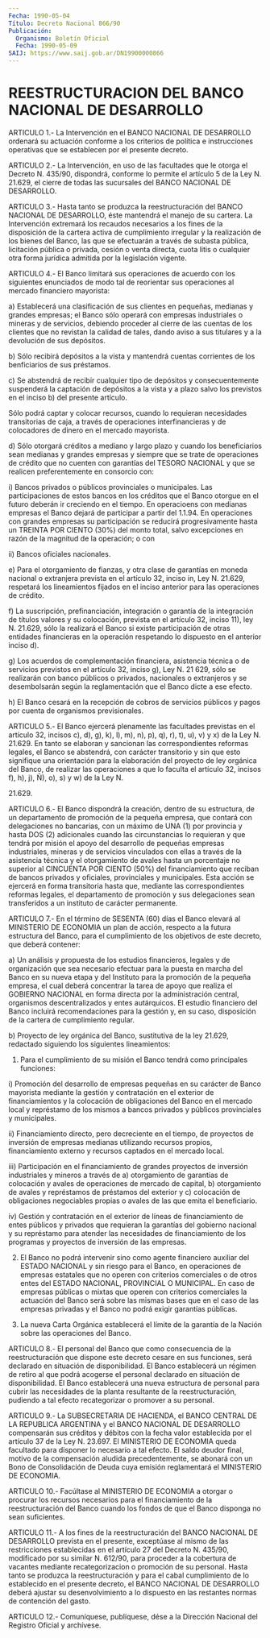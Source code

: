 ```yaml
---
Fecha: 1990-05-04
Título: Decreto Nacional 866/90
Publicación:
  Organismo: Boletín Oficial
  Fecha: 1990-05-09
SAIJ: https://www.saij.gob.ar/DN19900000866
---
```

# REESTRUCTURACION DEL BANCO NACIONAL DE DESARROLLO

<a id="1"></a>
ARTICULO 1.- La Intervención en el BANCO NACIONAL DE DESARROLLO ordenará  su  actuación  conforme  a  los  criterios  de política e instrucciones    operativas  que  se  establecen  por  el  presente decreto.

<a id="2"></a>
ARTICULO  2.- La Intervención, en uso de las facultades que le otorga el Decreto  N.  435/90,  dispondrá,  conforme  lo permite el artículo  5 de la Ley N. 21.629, el cierre de todas las  sucursales del BANCO NACIONAL DE DESARROLLO.

<a id="3"></a>
ARTICULO  3.-  Hasta tanto se produzca la reestructuración del BANCO  NACIONAL DE DESARROLLO,  éste  mantendrá  el  manejo  de  su cartera.  La  Intervención  extremará los recaudos necesarios a los fines  de  la  disposición de la  cartera  activa  de  cumplimiento irregular y la realización  de  los  bienes  del  Banco, las que se efectuarán  a  través  de  subasta  pública, licitación  pública  o privada,  cesión  o venta directa, cuota  litis  o  cualquier  otra forma jurídica admitida por la legislación vigente.

<a id="4"></a>
ARTICULO  4.- El Banco limitará sus operaciones de acuerdo con los siguientes enunciados de modo tal de reorientar sus operaciones al mercado financiero mayorista:

a) Establecerá una  clasificación  de  sus  clientes  en  pequeñas, medianas  y  grandes  empresas;  el Banco sólo operará con empresas industriales o mineras y de servicios,  debiendo proceder al cierre de  las  cuentas  de  los clientes que no revistan  la  calidad  de tales,  dando aviso a sus  titulares  y  a  la  devolución  de  sus depósitos.

b)  Sólo  recibirá   depósitos  a  la  vista  y  mantendrá  cuentas corrientes de los benficiarios de sus préstamos.

c)  Se  abstendrá  de  recibir    cualquier  tipo  de  depósitos  y consecuentemente suspenderá la captación  de depósitos a la vista y a plazo salvo los previstos en el inciso b)  del presente artículo.

Sólo  podrá  captar  y  colocar  recursos,  cuando  lo    requieran necesidades    transitorias   de  caja,  a  través  de  operaciones interfinancieras  y  de  colocadores    de  dinero  en  el  mercado mayorista.

d)  Sólo otorgará créditos a mediano y largo  plazo  y  cuando  los beneficiarios  sean  medianas  y  grandes empresas y siempre que se trate de operaciones de crédito que  no  cuenten  con garantías del TESORO  NACIONAL  y  que  se realicen preferentemente en  consorcio con:

i)  Bancos  privados o públicos  provinciales  o  municipales.  Las participaciones  de  estos  bancos  en  los  créditos  que el Banco otorgue  en  el  futuro  deberán  ir  creciendo  en  el tiempo.  En operacioens  con medianas empresas el Banco dejará de participar  a partir  del  1.1.94.    En  operaciones  con  grandes  empresas  su participación se reducirá  progresivamente  hasta  un  TREINTA  POR CIENTO  (30%)  del  monto  total,  salvo excepciones en razón de la magnitud de la operación; o con

ii) Bancos oficiales nacionales.

e) Para el otorgamiento de fianzas,  y  otra  clase de garantías en moneda  nacional  o extranjera prevista en el artículo  32,  inciso in, Ley N. 21.629,  respetará los lineamientos fijados en el inciso anterior para las operaciones de crédito.

f) La suscripción, prefinanciación,  integración  o  garantía de la integración  de  títulos  valores y su colocación, prevista  en  el artículo 32, inciso 11), ley  N. 21.629, sólo la realizará el Banco si  existe  participación  de otras  entidades  financieras  en  la operación respetando lo dispuesto  en  el  anterior inciso d).

g) Los acuerdos de complementación financiera,  asistencia  técnica o  de  servicios previstos en el artículo 32, inciso g), Ley N.  21 629, sólo  se  realizarán con banco públicos o privados, nacionales o extranjeros y  se  desembolsarán  según  la reglamentación que el Banco dicte a ese efecto.

h) El Banco cesará en la recepción de cobros  de servicios públicos y pagos por cuenta de organismos previsionales.

<a id="5"></a>
ARTICULO  5.-  El  Banco  ejercerá  plenamente  las facultades previstas  en el artículo 32, incisos c), d), g), k), l),  m),  n), p), q), r),  t),  u),  v)  y  x)  de  la Ley N. 21.629. En tanto se elaboran  y  sancionan las correspondientes  reformas  legales,  el Banco  se abstendrá,  con  carácter  transitorio  y  sin  que  esto signifique  una orientación para la elaboración del proyecto de ley orgánica del  Banco,  de  realizar las operaciones a que lo faculta el artículo 32, incisos f),  h),  j),  Ñ), o), s) y w) de la Ley N.

21.629.

<a id="6"></a>
ARTICULO  6.-  El  Banco  dispondrá  la creación, dentro de su estructura, de un departamento de promoción  de la pequeña empresa, que contará con delegaciones no bancarias, con  un  máximo  de  UNA (1)    por  provincia  y  hasta  DOS  (2)  adicionales  cuando  las circunstancias  lo  requieran  y que tendrá por misión el apoyo del desarrollo  de  pequeñas  empresas    industriales,  mineras  y  de servicios vinculados con ellas a través  de la asistencia técnica y el  otorgamiento  de  avales  hasta un porcentaje  no  superior  al CINCUENTA  POR  CIENTO  (50%) del  financiamiento  que  reciban  de bancos  privados  y oficiales,  provinciales  y  municipales.  Esta acción se ejercerá  en  forma  transitoria  hasta que, mediante las correspondientes reformas legales, el departamento  de  promoción y sus  delegaciones  sean  transferidos  a  un  instituto de carácter permanente.

<a id="7"></a>
ARTICULO  7.-  En  el  término  de  SESENTA (60) días el Banco elevará al MINISTERIO DE ECONOMIA un plan  de acción, respecto a la futura estructura del Banco, para el cumplimiento  de los objetivos de este decreto, que deberá contener:

a) Un análisis y propuesta de los estudios financieros,  legales  y de  organización  que  sea  necesario  efectuar  para  la puesta en marcha  del  Banco  en  su  nueva  etapa  y  del Instituto para  la promoción  de  la  pequeña  empresa, el cual deberá  concentrar  la tarea de apoyo que realiza el  GOBIERNO  NACIONAL  en forma directa por la administración central, organismos descentralizados  y entes autárquicos. El estudio financiero del Banco incluirá recomendaciones  para  la gestión y, en su caso, disposición de  la cartera de cumplimiento regular.

b)  Proyecto de ley orgánica  del  Banco,  sustitutiva  de  la  ley 21.629,  redactado  siguiendo  los  siguientes  lineamientos:

1.  Para  el  cumplimiento  de  su  misión  el  Banco  tendrá  como principales funciones:

i) Promoción del desarrollo de empresas pequeñas en su carácter  de Banco  mayorista  mediante la gestión y contratación en el exterior de financiamientos  y la colocación de obligaciones del Banco en el mercado local y représtamo  de  los  mismos  a  bancos  privados  y públicos provinciales y municipales.

ii)  Financiamiento  directo,  pero  decreciente  en  el tiempo, de proyectos  de  inversión  de empresas medianas utilizando  recursos propios, financiamiento externo  y  recursos captados en el mercado local.

iii) Participación en el financiamiento  de  grandes  proyectos  de inversión  industriales  y  mineros  a través de a) otorgamiento de garantías  de  colocación  y avales de operaciones  de  mercado  de capital, b) otorgamiento de  avales  y représtamos de préstamos del exterior  y  c) colocación de obligaciones  negociables  propias  o avales de las que emita el beneficiario.

iv) Gestión y contratación en el exterior de líneas de financiamiento  de  entes  públicos  y  privados  que  requieran la garantías  del  gobierno nacional y su représtamo para atender  las necesidades de financiamiento  de  los  programas  y  proyectos  de inversión de las empresas.

2.  El  Banco  no  podrá  intervenir  sino  como  agente financiero auxiliar  del  ESTADO  NACIONAL  y  sin  riesgo  para el Banco,  en operaciones  de  empresas  estatales  que  no operen con  criterios comerciales  o  de  otros entes del ESTADO NACIONAL,  PROVINCIAL  O MUNICIPAL. En caso de  empresas  públicas  o  mixtas que operen con criterios comerciales la actuación del Banco será  sobre las mismas bases que en el caso de las empresas privadas y el Banco  no  podrá exigir garantías públicas.

3. La nueva Carta Orgánica establecerá el límite de la garantía  de la Nación sobre las operaciones del Banco.

<a id="8"></a>
ARTICULO 8.- El personal del Banco que como consecuencia de la reestructuración  que dispone este decreto cesare en sus funciones, será declarado en situación de disponibilidad. El Banco establecerá un régimen  de retiro al que podrá acogerse el personal declarado en situación de  disponibilidad. El Banco establecerá una nueva estructura de personal  para  cubrir  las  necesidades  de la planta  resultante  de  la  reestructuración, pudiendo a tal efecto recategorizar o promover a su personal.

<a id="9"></a>
ARTICULO 9.- La SUBSECRETARIA DE HACIENDA, el BANCO CENTRAL DE LA  REPUBLICA    ARGENTINA   y  el  BANCO  NACIONAL  DE  DESARROLLO compensarán sus créditos y débitos  con  la fecha valor establecida por el artículo 37 de la Ley N. 23.697. El  MINISTERIO  DE ECONOMIA queda facultado para disponer lo necesario a tal efecto.  El  saldo deudor  final,  motivo  de la compensación aludida precedentemente, se  abonará con un Bono de  Consolidación  de  Deuda  cuya  emisión reglamentará el MINISTERIO DE ECONOMIA.

<a id="10"></a>
ARTICULO  10.- Facúltase al MINISTERIO DE ECONOMIA a otorgar o procurar los recursos  necesarios  para  el  financiamiento  de  la reestructuración  del  Banco  cuando  los  fondos  de  que el Banco disponga no sean suficientes.

<a id="11"></a>
ARTICULO  11.-  A  los  fines de la reestructuración del BANCO NACIONAL  DE DESARROLLO prevista  en  el  presente,  exceptúase  al mismo de las  restricciones  establecidas  en  el  artículo  27 del Decreto  N.  435/90,  modificado  por  su  similar  N. 612/90, para proceder  a  la  cobertura de vacantes mediante recategorizacion  o promoción de su personal. Hasta tanto se produzca la reestructuración y  para el cabal cumplimiento de lo establecido en el  presente  decreto,  el  BANCO  NACIONAL  DE  DESARROLLO  deberá ajustar su desenvolvimiento  a lo dispuesto en las restantes normas de contención del gasto.

<a id="12"></a>
ARTICULO  12.-  Comuníquese,  publíquese,  dése a la Dirección Nacional del Registro Oficial y archívese.
